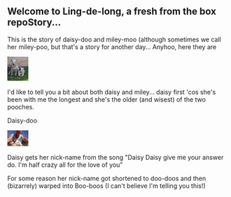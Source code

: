 ## Welcome to Ling-de-long, a fresh from the box repoStory...

This is the story of daisy-doo and miley-moo (although sometimes we call her miley-poo, but that's a story for another day...
Anyhoo, here they are

<img src="https://github.com/Hathoney/Ling-de-Long/blob/gh-pages/images/IMG_20190628_183502700.jpg" width="48">

I'd like to tell you a bit about both daisy and miley... daisy first 'cos she's been with me the longest and she's the older (and wisest) of the two pooches.

Daisy-doo

<img src="https://github.com/Hathoney/Ling-de-Long/blob/gh-pages/images/IMG_20190708_164354337.jpg" width="48">

Daisy gets her nick-name from the song "Daisy Daisy give me your answer do. I'm half crazy all for the love of you"

For some reason her nick-name got shortened to doo-doos and then (bizarrely) warped into Boo-boos (I can't believe I'm telling you this!)



```
